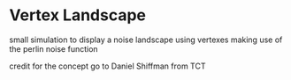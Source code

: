 # Vertex Landscape
small simulation to display a noise landscape using vertexes making use of the perlin noise function

credit for the concept go to Daniel Shiffman from TCT
